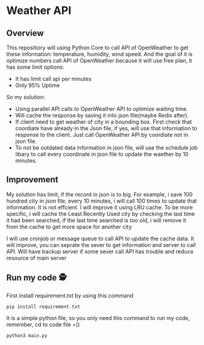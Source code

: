 # Weather API

## Overview 

This repositiory will using Python Core to call API of OpenWeather to get these information: temperature, humidity, wind speed. 
And the goal of it is optimize numbers call API of OpenWeather because it will use free plan, it has some limit options:
- It has limit call api per minutes
- Only 95% Uptime

So my solution:
- Using parallel API calls to OpenWeather API to optimize waiting time.
- Will cache the response by saving it into json file(maybe Redis after).
- If client need to get weather of city in a bounding box. First check that coordiate have already in the Json file, if yes, will use that information to response to the client. Just call OpenWeather API by coordiate not in json file.
- To not be outdated data information in json file, will use the schedule job libary to call every coordinate in json file to update the waether by 10 minutes.

## Improvement 
My solution has limit, if the record in json is to big. For example, i save 100 hundred city in json file, every 10 minutes, i will call 100 times to update that information. It is not effcient. I will improve it using LRU cache. To be more specific, i will cache the Least Recently Used city by checking the last time it had been searched, if the last time searched is too old, i will remove it from the cache to get more space for another city

I will use cronjob or message queue to call API to update the cache data. It will improve, you can seprate the sever to get information and server to call API. Will have backup server if some sever call API has trouble and reduce resource of main server

## Run my code 🕵️

First install requirement.txt by using this command
```
pip install requirement.txt
```

It is a simple python file, so you only need this command to run my code, remember, cd to code file =))

```
python3 main.py
```


